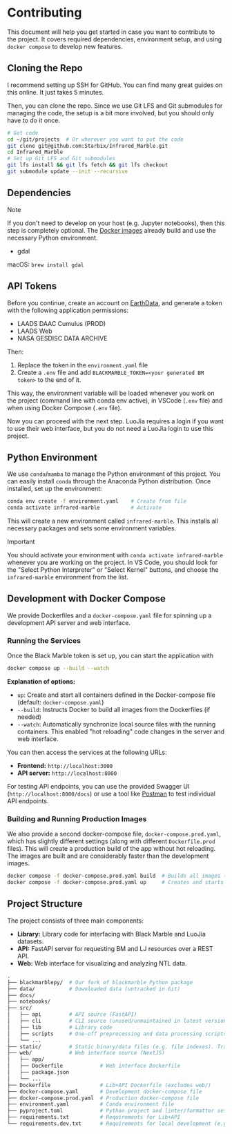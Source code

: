 # Contributing

This document will help you get started in case you want to contribute to the project. It covers required dependencies,
environment setup, and using `docker compose` to develop new features.

## Cloning the Repo

I recommend setting up SSH for GitHub. You can find many great guides on this online. It just takes 5 minutes.

Then, you can clone the repo. Since we use Git LFS and Git submodules for managing the code, the setup is a bit more
involved, but you should only have to do it once.

```sh
# Get code
cd ~/git/projects  # Or wherever you want to put the code
git clone git@github.com:Starbix/Infrared_Marble.git
cd Infrared_Marble
# Set up Git LFS and Git submodules
git lfs install && git lfs fetch && git lfs checkout
git submodule update --init --recursive
```

## Dependencies

> [!NOTE]
>
> If you don't need to develop on your host (e.g. Jupyter notebooks), then this step is completely optional. The
> [Docker images](#development-with-docker-compose) already build and use the necessary Python environment.

-   gdal

macOS: `brew install gdal`

## API Tokens

Before you continue, create an account on [EarthData](https://urs.earthdata.nasa.gov/profile), and generate a token with
the following application permissions:

-   LAADS DAAC Cumulus (PROD)
-   LAADS Web
-   NASA GESDISC DATA ARCHIVE

Then:

1. Replace the token in the `environment.yaml` file
2. Create a `.env` file and add `BLACKMARBLE_TOKEN=<your generated BM token>` to the end of it.

This way, the environment variable will be loaded whenever you work on the project (command line with conda env active),
in VSCode (`.env` file) and when using Docker Compose (`.env` file).

Now you can proceed with the next step. LuoJia requires a login if you want to use their web interface, but you do not
need a LuoJia login to use this project.

## Python Environment

We use `conda`/`mamba` to manage the Python environment of this project. You can easily install `conda` through the
Anaconda Python distribution. Once installed, set up the environment:

```sh
conda env create -f environment.yaml    # Create from file
conda activate infrared-marble          # Activate
```

This will create a new environment called `infrared-marble`. This installs all necessary packages and sets some
environment variables.

> [!IMPORTANT]
>
> You should activate your environment with `conda activate infrared-marble` whenever you are working on the project. In
> VS Code, you should look for the "Select Python Interpreter" or "Select Kernel" buttons, and choose the
> `infrared-marble` environment from the list.

## Development with Docker Compose

We provide Dockerfiles and a `docker-compose.yaml` file for spinning up a development API server and web interface.

### Running the Services

Once the Black Marble token is set up, you can start the application with

```sh
docker compose up --build --watch
```

**Explanation of options:**

-   `up`: Create and start all containers defined in the Docker-compose file (default: `docker-compose.yaml`)
-   `--build`: Instructs Docker to build all images from the Dockerfiles (if needed)
-   `--watch`: Automatically synchronize local source files with the running containers. This enabled "hot reloading"
    code changes in the server and web interface.

You can then access the services at the following URLs:

-   **Frontend:** `http://localhost:3000`
-   **API server:** `http://localhost:8000`

For testing API endpoints, you can use the provided Swagger UI (`http://localhost:8000/docs`) or use a tool like
[Postman](https://www.postman.com/product/api-client/) to test individual API endpoints.

### Building and Running Production Images

We also provide a second docker-compose file, `docker-compose.prod.yaml`, which has slightly different settings (along
with different `Dockerfile.prod` files). This will create a production build of the app without hot reloading. The
images are built and are considerably faster than the development images.

```sh
docker compose -f docker-compose.prod.yaml build  # Builds all images (API server and web frontend)
docker compose -f docker-compose.prod.yaml up     # Creates and starts all containers
```

## Project Structure

The project consists of three main components:

-   **Library:** Library code for interfacing with Black Marble and LuoJia datasets.
-   **API:** FastAPI server for requesting BM and LJ resources over a REST API.
-   **Web:** Web interface for visualizing and analyzing NTL data.

```sh
.
├── blackmarblepy/  # Our fork of blackmarble Python package
├── data/           # Downloaded data (untracked in Git)
├── docs/
├── notebooks/
├── src/
│   ├── api         # API source (FastAPI)
│   ├── cli         # CLI source (unused/unmaintained in latest version)
│   ├── lib         # Library code
│   ├── scripts     # One-off preprocessing and data processing scripts
│   └── ...
├── static/         # Static binary/data files (e.g. file indexes). Tracked in Git (LFS)
├── web/            # Web interface source (NextJS)
│   ├── app/
│   ├── Dockerfile            # Web interface Dockerfile
│   ├── package.json
│   └── ...
├── Dockerfile                # Lib+API Dockerfile (excludes web/)
├── docker-compose.yaml       # Development docker-compose file
├── docker-compose.prod.yaml  # Production docker-compose file
├── environment.yaml          # Conda environment file
├── pyproject.toml            # Python project and linter/formatter settings
├── requirements.txt          # Requirements for Lib+API
└── requirements.dev.txt      # Requirements for local development (e.g. pre-processing)
```
